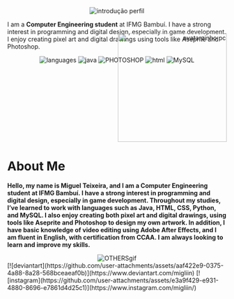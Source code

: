 <div align="center">
  <img src="https://github.com/user-attachments/assets/7512271a-c008-4978-a913-eb76be37cc99" alt="introdução perfil">
</div>

I am a **Computer Engineering student** at IFMG Bambuí. I have a strong interest in programming and digital design, especially in game development. 
I enjoy creating pixel art and digital drawings using tools like Aseprite and Photoshop.

<div align="center">
  <img src="https://github.com/user-attachments/assets/f5135afa-5652-4fc3-9b34-0a53b049da92" alt="languages">
  <img src="https://github.com/user-attachments/assets/a70e5edd-d80e-4dda-88f0-0fba742848f3" alt="java">
  <img src="https://github.com/user-attachments/assets/5c3727d7-36a8-40ef-9a65-87b741195550" alt="PHOTOSHOP">
  <img src="https://github.com/user-attachments/assets/70deb41f-6bf9-4c28-a42e-d99742ed6b7a" alt="html">
  <img src="https://github.com/user-attachments/assets/cf3f7aef-45bc-411a-afdc-9ac5e715f3e2" alt="MySQL">
</div>

<div align="right">
  <img src="https://github.com/user-attachments/assets/2daf6fb1-3e3f-440c-a194-f0c8ae0e7673" alt="avatarzinho pc" width="250" height="250" style="margin-top: -70px;">
</div>

# About Me
**Hello, my name is Miguel Teixeira, and I am a Computer Engineering student at IFMG Bambuí. I have a strong interest in programming and digital design, especially in game development. Throughout my studies, I’ve learned to work with languages such as Java, HTML, CSS, Python, and MySQL. I also enjoy creating both pixel art and digital drawings, using tools like Aseprite and Photoshop to design my own artwork. In addition, I have basic knowledge of video editing using Adobe After Effects, and I am fluent in English, with certification from CCAA. I am always looking to learn and improve my skills.**

<div align="center">
  <img src="https://github.com/user-attachments/assets/cd3ee44b-47ba-4d10-8764-a5f7e6df4144" alt="OTHERSgif">
</div>
[![deviantart](https://github.com/user-attachments/assets/aaf422e9-0375-4a88-8a28-568bceaeaf0b)](https://www.deviantart.com/migliin)
[![instagram](https://github.com/user-attachments/assets/e3a9f429-e931-4880-8696-e7861d4d25c1)](https://www.instagram.com/migliin/)
